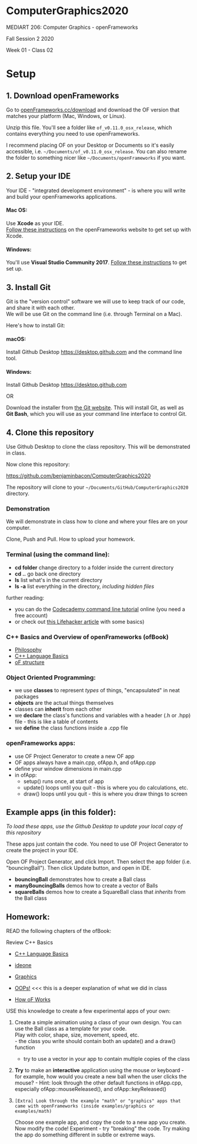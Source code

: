 # ComputerGraphics2020

MEDIART 206: Computer Graphics - openFrameworks
	
Fall Session 2 2020	 

Week 01 - Class 02

# Setup


## 1. Download openFrameworks

Go to [openFrameworks.cc/download](http://openframeworks.cc/download/) and download the OF version that matches your platform (Mac, Windows, or Linux).

Unzip this file. You'll see a folder like `of_v0.11.0_osx_release`, which contains everything you need to use openFrameworks. 

I recommend placing OF on your Desktop or Documents so it's easily accessible, i.e. `~/Documents/of_v0.11.0_osx_release`.  You can also rename the folder to something nicer like `~/Documents/openFrameworks` if you want.


## 2. Setup your IDE

Your IDE - "integrated development environment" - is where you will write and build your openFrameworks applications.

#### Mac OS:
Use **Xcode** as your IDE.  
[Follow these instructions](http://openframeworks.cc/setup/xcode/) on the openFrameworks website to get set up with Xcode.  

#### Windows:
You'll use **Visual Studio Community 2017**.  [Follow these instructions](http://openframeworks.cc/setup/vs/) to get set up.


## 3. Install Git

Git is the "version control" software we will use to keep track of our code, and share it with each other.  
We will be use Git on the command line (i.e. through Terminal on a Mac).

Here's how to install Git:

#### macOS:

Install Github Desktop https://desktop.github.com and the command line tool.


#### Windows:

Install Github Desktop https://desktop.github.com

OR

Download the installer from [the Git website](https://git-scm.com/download/win).  This will install Git, as well as __Git Bash__, which you will use as your command line interface to control Git.


## 4. Clone this repository

Use Github Desktop to clone the class repository. This will be demonstrated in class.

Now clone this repository:

https://github.com/benjaminbacon/ComputerGraphics2020

The repository will clone to your `~/Documents/GitHub/ComputerGraphics2020` directory.

### Demonstration

We will demonstrate in class how to clone and where your files are on your computer.

Clone, Push and Pull. How to upload your homework.

### Terminal (using the command line):

- **cd folder** change directory to a folder inside the current directory
- **cd ..** go back one directory
- **ls** list what's in the current directory
- **ls -a** list everything in the directory, _including hidden files_

further reading:

- you can do the [Codecademy command line tutorial](https://www.codecademy.com/courses/learn-the-command-line/lessons/navigation/exercises/your-first-command?action=lesson_resume) online (you need a free account)
- or check out [this Lifehacker article](http://lifehacker.com/5633909/who-needs-a-mouse-learn-to-use-the-command-line-for-almost-anything) with some basics)

### C++ Basics and Overview of openFrameworks (ofBook)

- [Philosophy](https://openframeworks.cc/ofBook/chapters/of_philosophy.html)
- [C++ Language Basics](https://openframeworks.cc/ofBook/chapters/cplusplus_basics.html) 
- [oF structure](https://openframeworks.cc/ofBook/chapters/setup_and_project_structure.html)

### Object Oriented Programming:

 - we use **classes** to represent _types_ of things, "encapsulated" in neat packages
 - **objects** are the actual things themselves
 - classes can **inherit** from each other
 - we **declare** the class's functions and variables with a header (.h or .hpp) file - this is like a table of contents
 - we **define** the class functions inside a .cpp file

### openFrameworks apps: 

 - use OF Project Generator to create a new OF app
 - OF apps always have a main.cpp, ofApp.h, and ofApp.cpp
 - define your window dimensions in main.cpp
 - in ofApp:
     - setup() runs once, at start of app
     - update() loops until you quit - this is where you do calculations, etc.
     - draw() loops until you quit - this is where you draw things to screen

## Example apps (in this folder):

_To load these apps, use the Github Desktop to update your local copy of this repository_

These apps just contain the code.  You need to use OF Project Generator to create the project in your IDE.  

Open OF Project Generator, and click Import.  Then select the app folder (i.e. "bouncingBall").  Then click Update button, and open in IDE.

 - **bouncingBall** demonstrates how to create a Ball class
 - **manyBouncingBalls** demos how to create a vector of Balls 
 - **squareBalls** demos how to create a SquareBall class that _inherits_ from the Ball class

## Homework:

READ the following chapters of the ofBook:

Review C++ Basics
- [C++ Language Basics](https://openframeworks.cc/ofBook/chapters/cplusplus_basics.html) 
- [ideone](https://ideone.com)

 - [Graphics](http://openframeworks.cc/ofBook/chapters/intro_to_graphics.html)
 - [OOPs!](http://openframeworks.cc/ofBook/chapters/OOPs!.html) <<< this is a deeper explanation of what we did in class
 - [How oF Works](http://openframeworks.cc/ofBook/chapters/how_of_works.html)

USE this knowledge to create a few experimental apps of your own:

1.    Create a simple animation using a class of your own design.  You can use the Ball class as a template for your code.  
    Play with color, shape, size, movement, speed, etc.  
          - the class you write should contain both an update() and a draw() function  
        - try to use a vector in your app to contain multiple copies of the class  

2.    **Try** to make an **interactive** application using the mouse or keyboard
    - for example, how would you create a new ball when the user clicks the mouse?
    - Hint: look through the other default functions in ofApp.cpp, especially ofApp::mouseReleased(), and ofApp::keyReleased()

3.     [Extra] Look through the example "math" or "graphics" apps that came with openFrameworks (inside examples/graphics or examples/math)  
    Choose one example app, and copy the code to a new app you create.  Now modify the code!  Experiment - try "breaking" the code.  Try making the app do something different in subtle or extreme ways.
